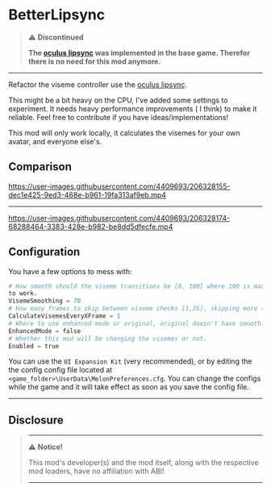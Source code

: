 # BetterLipsync

> ⚠️ **Discontinued**
>
> **The [oculus lipsync](https://developer.oculus.com/documentation/unity/audio-ovrlipsync-unity/) was implemented in
the base game. Therefor there is no need for this mod anymore.**

---

Refactor the viseme controller use the
[oculus lipsync](https://developer.oculus.com/documentation/unity/audio-ovrlipsync-unity/).

This might be a bit heavy on the CPU, I've added some settings to experiment. It needs heavy performance improvements (
I think) to make it reliable. Feel free to contribute if you have ideas/implementations!

This mod will only work locally, it calculates the visemes for your own avatar, and everyone else's.

## Comparison

https://user-images.githubusercontent.com/4409693/206328155-dec1e425-9ed3-468e-b961-19fa313af9eb.mp4

---

https://user-images.githubusercontent.com/4409693/206328174-68288464-3383-428e-b982-be8dd5dfecfe.mp4

## Configuration

You have a few options to mess with:

```python
# How smooth should the viseme transitions be [0, 100] where 100 is maximum smoothing. Requires EnhancedMode activated
to work.
VisemeSmoothing = 70
# How many frames to skip between viseme checks [1,25], skipping more = more performance.
CalculateVisemesEveryXFrame = 1
# Where to use enhanced mode or original, original doesn't have smoothing but is more performant.
EnhancedMode = false
# Whether this mod will be changing the visemes or not.
Enabled = true
```

You can use the `UI Expansion Kit` (very recommended), or by editing the the config config file located at
`<game_folder>\UserData\MelonPreferences.cfg`. You can change the configs while the game and it will take effect as soon
as you save the config file.

---

## Disclosure

> ---
> ⚠️ **Notice!**  
>
> This mod's developer(s) and the mod itself, along with the respective mod loaders, have no affiliation with ABI!
>
> ---
